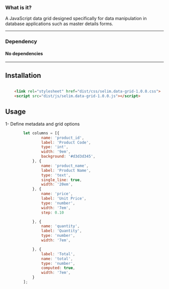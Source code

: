  ### What is it?
 
  A JavaScript data grid designed specifically for data manipulation in database applications such as master details forms.

----
### Dependency
#### No dependencies
------

## Installation

```html

    <link rel="stylesheet" href="dist/css/selim.data-grid-1.0.0.css">
    <script src="dist/js/selim.data-grid-1.0.0.js"></script>

```

## Usage

1- Define metadata and grid options

```javascript
        let columns = [{
                name: 'product_id',
                label: 'Product Code',
                type: 'int',
                width: '9em',
                background: '#d3d3d345',
            }, {
                name: 'product_name',
                label: 'Product Name',
                type: 'text',
                single_line: true,
                width: '20em',
            }, {
                name: 'price',
                label: 'Unit Price',
                type: 'number',
                width: '7em',
                step: 0.10

            }, {
                name: 'quantity',
                label: 'Quantity',
                type: 'number',
                width: '7em',

            }, {
                label: 'Total',
                name: 'total',
                type: 'number',
                computed: true,
                width: '7em',
            }
        ];
```

